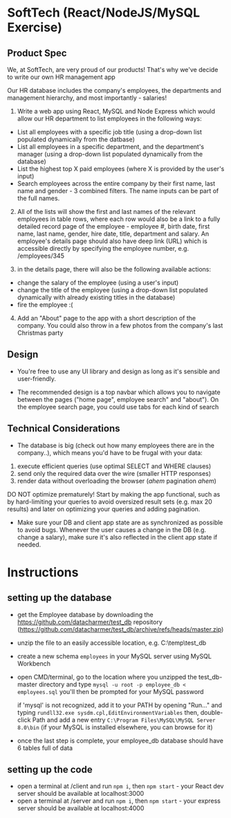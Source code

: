 # SoftTech (React/NodeJS/MySQL Exercise)

## Product Spec

We, at SoftTech, are very proud of our products!
That's why we've decide to write our own HR management app

Our HR database includes the company's employees, the departments and management hierarchy, and most importantly - salaries!

1) Write a web app using React, MySQL and Node Express which would allow our HR department to list employees in the following ways:
  * List all employees with a specific job title (using a drop-down list populated dynamically from the datbase)
  * List all employees in a specific department, and the department's manager (using a drop-down list populated dynamically from the database)
  * List the highest top X paid employees (where X is provided by the user's input)
  * Search employees across the entire company by their first name, last name and gender - 3 combined filters. The name inputs can be part of the full names.

2) All of the lists will show the first and last names of the relevant employees in table rows,
where each row would also be a link to a fully detailed record page of the employee -
employee #, birth date, first name, last name, gender, hire date, title, department and salary.
An employee's details page should also have deep link (URL) which is accessible directly by specifying the employee number, e.g. /employees/345

3) in the details page, there will also be the following available actions:

* change the salary of the employee (using a user's input)
* change the title of the employee (using a drop-down list populated dynamically with already existing titles in the database)
* fire the employee :( 

4) Add an "About" page to the app with a short description of the company. You could also throw in a few photos from the company's last Christmas party
   
 
## Design

* You're free to use any UI library and design as long as it's sensible and user-friendly.

* The recommended design is a top navbar which allows you to navigate between the pages ("home page", employee search" and "about"). 
On the employee search page, you could use tabs for each kind of search

## Technical Considerations
  
* The database is big (check out how many employees there are in the company..),
  which means you'd have to be frugal with your data:
  
1) execute efficient queries (use optimal SELECT and WHERE clauses)
1) send only the required data over the wire (smaller HTTP responses)
1) render data without overloading the browser (*ahem* pagination *ahem*)

DO NOT optimize prematurely!
Start by making the app functional, such as by hard-limiting your queries to avoid oversized result sets (e.g. max 20 results) and later on optimizing your queries and adding pagination.

* Make sure your DB and client app state are as synchronized as possible to avoid bugs. 
Whenever the user causes a change in the DB (e.g. change a salary), make sure it's also reflected in the client app state if needed.


# Instructions

## setting up the database

* get the Employee database by downloading the https://github.com/datacharmer/test_db repository (https://github.com/datacharmer/test_db/archive/refs/heads/master.zip)

* unzip the file to an easily accessible location, e.g. C:\temp\test_db

* create a new schema `employees` in your MySQL server using MySQL Workbench

* open CMD/terminal, go to the location where you unzipped the test_db-master directory and type `mysql -u root -p employee_db < employees.sql`
  you'll then be prompted for your MySQL password

  if 'mysql' is not recognized, add it to your PATH by opening "Run..." and typing `rundll32.exe sysdm.cpl,EditEnvironmentVariables`
  then, double-click Path and add a new entry `C:\Program Files\MySQL\MySQL Server 8.0\bin` (if your MySQL is installed elsewhere, you can browse for it)

* once the last step is complete, your employee_db database should have 6 tables full of data

## setting up the code

* open a terminal at /client and run `npm i`, then `npm start` - your React dev server should be available at localhost:3000
* open a terminal at /server and run `npm i`, then `npm start` - your express server should be available at localhost:4000
